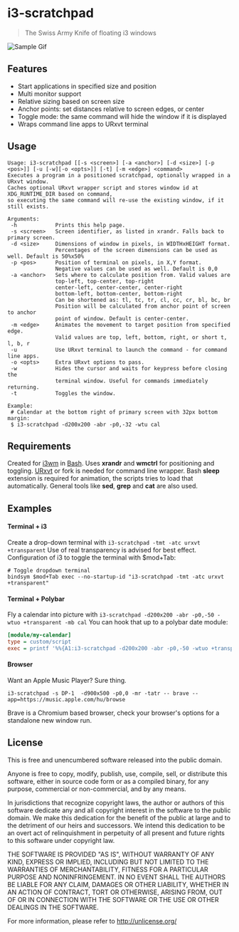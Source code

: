 i3-scratchpad
=============
>The Swiss Army Knife of floating i3 windows

![Sample Gif](https://gitlab.com/aquator/i3-scratchpad/-/raw/master/sample.gif)

Features
--------
- Start applications in specified size and position
- Multi monitor support
- Relative sizing based on screen size
- Anchor points: set distances relative to screen edges, or center
- Toggle mode: the same command will hide the window if it is displayed
- Wraps command line apps to URxvt terminal

Usage
-----
```
Usage: i3-scratchpad [[-s <screen>] [-a <anchor>] [-d <size>] [-p <pos>]] [-u [-w][-o <opts>]] [-t] [-m <edge>] <command>
Executes a program in a positioned scratchpad, optionally wrapped in a URxvt window.
Caches optional URxvt wrapper script and stores window id at XDG_RUNTIME_DIR based on command,
so executing the same command will re-use the existing window, if it still exists.

Arguments:
 -h            Prints this help page.
 -s <screen>   Screen identifier, as listed in xrandr. Falls back to primary screen.
 -d <size>     Dimensions of window in pixels, in WIDTHxHEIGHT format.
               Percentages of the screen dimensions can be used as well. Default is 50%x50%
 -p <pos>      Position of terminal on pixels, in X,Y format.
               Negative values can be used as well. Default is 0,0
 -a <anchor>   Sets where to calculate position from. Valid values are
               top-left, top-center, top-right
               center-left, center-center, center-right
               bottom-left, bottom-center, bottom-right
               Can be shortened as: tl, tc, tr, cl, cc, cr, bl, bc, br
               Position will be calculated from anchor point of screen to anchor
               point of window. Default is center-center.
 -m <edge>     Animates the movement to target position from specified edge.
               Valid values are top, left, bottom, right, or short t, l, b, r
 -u            Use URxvt terminal to launch the command - for command line apps.
 -o <opts>     Extra URxvt options to pass.
 -w            Hides the cursor and waits for keypress before closing the
               terminal window. Useful for commands immediately returning.
 -t            Toggles the window.

Example:
 # Calendar at the bottom right of primary screen with 32px bottom margin:
 $ i3-scratchpad -d200x200 -abr -p0,-32 -wtu cal
```

Requirements
------------
Created for [i3wm] in [Bash]. Uses **xrandr** and **wmctrl** for positioning and toggling. [URxvt] or fork is needed for command line wrapper. Bash **sleep** extension is required for animation, the scripts tries to load that automatically. General tools like **sed**, **grep** and **cat** are also used.

Examples
--------
#### Terminal + i3
Create a drop-down terminal with `i3-scratchpad -tmt -atc urxvt +transparent` Use of real transparency is advised for best effect.
Configuration of i3 to toggle the terminal with $mod+Tab:
```
# Toggle dropdown terminal
bindsym $mod+Tab exec --no-startup-id "i3-scratchpad -tmt -atc urxvt +transparent"
```

#### Terminal + Polybar
Fly a calendar into picture with `i3-scratchpad -d200x200 -abr -p0,-50 -wtuo +transparent -mb cal`
You can hook that up to a polybar date module:
```ini
[module/my-calendar]
type = custom/script
exec = printf '%%{A1:i3-scratchpad -d200x200 -abr -p0,-50 -wtuo +transparent -mb cal:}%s%%{A}' "$(date +%Y-%m-%d)"
```

#### Browser
Want an Apple Music Player? Sure thing.
```shell
i3-scratchpad -s DP-1  -d900x500 -p0,0 -mr -tatr -- brave --app=https://music.apple.com/hu/browse
```

Brave is a Chromium based browser, check your browser's options for a standalone new window run.

License
-------
This is free and unencumbered software released into the public domain.

Anyone is free to copy, modify, publish, use, compile, sell, or
distribute this software, either in source code form or as a compiled
binary, for any purpose, commercial or non-commercial, and by any
means.

In jurisdictions that recognize copyright laws, the author or authors
of this software dedicate any and all copyright interest in the
software to the public domain. We make this dedication for the benefit
of the public at large and to the detriment of our heirs and
successors. We intend this dedication to be an overt act of
relinquishment in perpetuity of all present and future rights to this
software under copyright law.

THE SOFTWARE IS PROVIDED "AS IS", WITHOUT WARRANTY OF ANY KIND,
EXPRESS OR IMPLIED, INCLUDING BUT NOT LIMITED TO THE WARRANTIES OF
MERCHANTABILITY, FITNESS FOR A PARTICULAR PURPOSE AND NONINFRINGEMENT.
IN NO EVENT SHALL THE AUTHORS BE LIABLE FOR ANY CLAIM, DAMAGES OR
OTHER LIABILITY, WHETHER IN AN ACTION OF CONTRACT, TORT OR OTHERWISE,
ARISING FROM, OUT OF OR IN CONNECTION WITH THE SOFTWARE OR THE USE OR
OTHER DEALINGS IN THE SOFTWARE.

For more information, please refer to <http://unlicense.org/>


[i3wm]: https://i3wm.org/
[Bash]: https://www.gnu.org/software/bash/
[URxvt]: http://software.schmorp.de/pkg/rxvt-unicode.html
[Brave]: https://brave.com/
[Chromium]: https://www.chromium.org/
